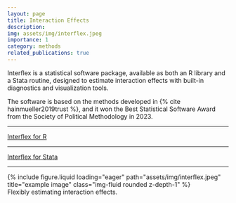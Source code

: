 ```yaml
---
layout: page
title: Interaction Effects
description: 
img: assets/img/interflex.jpeg
importance: 1
category: methods
related_publications: true
---
```


Interflex is a statistical software package, available as both an R library and a Stata routine, designed to estimate interaction effects with built-in diagnostics and visualization tools.

The software is based on the methods developed in {% cite hainmueller2019trust %}, and it won the Best Statistical Software Award from the Society of Political Methodology in 2023.



---
[Interflex for R](https://yiqingxu.org/packages/interflex/)

---

[Interflex for Stata](https://yiqingxu.org/packages/interflex/StataGuide.pdf)

---


<div class="row">
    <div class="col-sm mt-3 mt-md-0">
        {% include figure.liquid loading="eager" path="assets/img/interflex.jpeg" title="example image" class="img-fluid rounded z-depth-1" %}
    </div>
</div>
<div class="caption">
    Flexibly estimating interaction effects.
</div>

